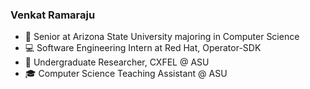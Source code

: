 ### Venkat Ramaraju 

- 🔱 Senior at Arizona State University majoring in Computer Science
- 💻 Software Engineering Intern at Red Hat, Operator-SDK
- 🔬 Undergraduate Researcher, CXFEL @ ASU
- 🎓 Computer Science Teaching Assistant @ ASU
